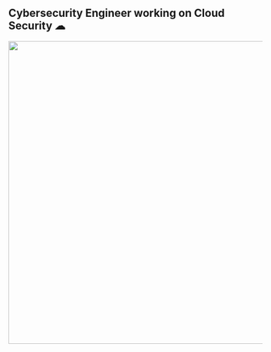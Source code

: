 ## Cybersecurity Engineer working on Cloud Security ☁

<a href="#"><img height="600" src="https://metrics.lecoq.io/Kaputt4?template=terminal&base.activity=0&base.community=0&base.metadata=0&isocalendar=1&gists=1&repositories=1&base=header%2C%20activity%2C%20community%2C%20repositories%2C%20metadata&base.indepth=false&base.hireable=false&base.skip=false&repositories.batch=100&repositories.forks=false&repositories.affiliations=owner&isocalendar=false&isocalendar.duration=half-year&repositories=false&repositories.pinned=0&repositories.starred=0&repositories.random=0&repositories.order=featured%2C%20pinned%2C%20starred%2C%20random&gists=false&config.timezone=Europe%2FMadrid" /></a>

